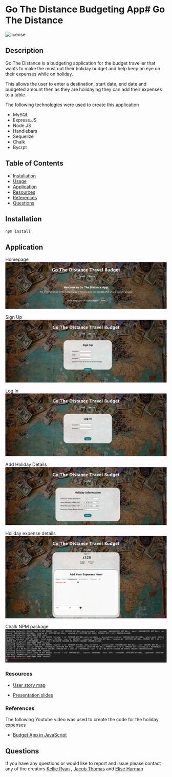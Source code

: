# Go The Distance Budgeting App# Go The Distance

![license](https://img.shields.io/badge/License-MIT-blue.svg)

## Description

Go The Distance is a budgeting application for the budget traveller that wants to make the most out their holiday budget and help keep an eye on their expenses while on holiday.

This allows the user to enter a destination, start date, end date and budgeted amount then as they are holidaying they can add their expenses to a table.

The following technologies were used to create this application

- MySQL
- Express.JS
- Node.JS
- Handlebars
- Sequelize
- Chalk
- Bycrpt

## Table of Contents

- [Installation](#installation)
- [Usage](#usage)
- [Application](#application)
- [Resources](#resources)
- [References](#references)
- [Questions](#questions)

## Installation

```
npm install
```

## Application

Homepage
![Homepage](public/images/landingpage.png)

Sign Up
![Sign Up](public/images/signup.png)

Log In
![Log In](public/images/login.png)

Add Holiday Details
![Add Holiday Details](public/images/holidayinfo.png)

Holiday expense details
![Create holiday details](public/images/expense.png)

Chalk NPM package
![Chalk NPM package](public/images/Chalk.png)

### Resources

- [User story map](https://miro.com/app/board/o9J_lK4fXWo=/)

- [Presentation slides](https://docs.google.com/presentation/d/1Q0ZsjC-rNou6aM7Jb8ilbUmEwDwoUqzMH1R82ahSjQ8/edit?usp=sharing)

### References

The following Youtube video was used to create the code for the holiday expenses

- [Budget App in JavaScript](https://www.youtube.com/watch?v=SQbCwfGC7EM)

## Questions

If you have any questions or would like to report and issue please contact any of the creators [Kellie Ryan](https://github.com/Kel03-byte) , [Jacob Thomas](https://github.com/JacobxThomas) and [Elise Harman](https://github.com/harmane4)
